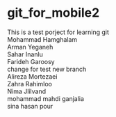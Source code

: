 # git_for_mobile2
This is a test porject for learning git <br />
Mohammad Hamghalam <br />
Arman Yeganeh <br />
Sahar Inanlu <br />
Farideh Garoosy <br />
change for test new branch <br />
Alireza Mortezaei <br/>
Zahra Rahimloo <br/>
Nima Jlilvand <br/>
mohammad mahdi ganjalia <br/>
sina hasan pour

